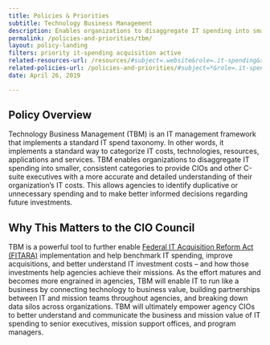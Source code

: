 ```yaml
---
title: Policies & Priorities
subtitle: Technology Business Management
description: Enables organizations to disaggregate IT spending into smaller, consistent categories to provide CIOs and other C-suite executives with a more accurate and detailed understanding of their organization’s IT costs.
permalink: /policies-and-priorities/tbm/
layout: policy-landing
filters: priority it-spending acquisition active
related-resources-url: /resources/#subject=.website&role=.it-spending&status=*
related-policies-url: /policies-and-priorities/#subject=*&role=.it-spending&status=*
date: April 26, 2019

---
```

## Policy Overview ##
Technology Business Management (TBM) is an IT management framework that implements a standard IT spend taxonomy. In other words, it implements a standard way to categorize IT costs, technologies, resources, applications and services. TBM enables organizations to disaggregate IT spending into smaller, consistent categories to provide CIOs and other C-suite executives with a more accurate and detailed understanding of their organization’s IT costs. This allows agencies to identify duplicative or unnecessary spending and to make better informed decisions regarding future investments.

## Why This Matters to the CIO Council ##
TBM is a powerful tool to further enable [Federal IT Acquisition Reform Act (FITARA)]({{site.baseurl}}/policies-and-priorities/FITARA/) implementation and help benchmark IT spending, improve acquisitions, and better understand IT investment costs – and how those investments help agencies achieve their missions. As the effort matures and becomes more engrained in agencies, TBM will enable IT to run like a business by connecting technology to business value, building partnerships between IT and mission teams throughout agencies, and breaking down data silos across organizations. TBM will ultimately empower agency CIOs to better understand and communicate the business and mission value of IT spending to senior executives, mission support offices, and program managers.
&nbsp;
